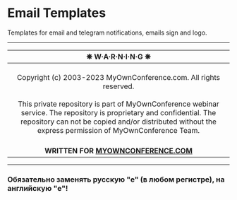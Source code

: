 # Email Templates

Templates for email and telegram notifications, emails sign and logo.

---

| ❋ W·A·R·N·I·N·G ❋ |
|:-:|
| <br>Copyright (c) 2003-2023 MyOwnConference.com. All rights reserved.<br><br>This private repository is part of MyOwnConference webinar service. The repository is proprietary and confidential. The repository can not be copied and/or distributed without the express permission of MyOwnConference Team.<br><br> |
| **WRITTEN FOR [MYOWNCONFERENCE.COM](https://myownconference.com)** |

---

### Обязательно заменять русскую "е" (в любом регистре), на английскую "e"!